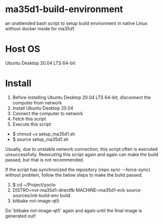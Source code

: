 # ma35d1-build-environment
 an unattended bash script to setup build  environment in native Linux without docker inside for ma35d1

# Host OS
Ubuntu Desktop 20.04 LTS 64-bit

# Install
1. Before installing Ubuntu Desktop 20.04 LTS 64-bit, disconnect the computer from network
2. Install Ubuntu Desktop 20.04
3. Connect the computer to network
4. Fetch this script
5. Execute this script
  * $ chmod +x setup_ma35d1.sh
  * $ source setup_ma35d1.sh

Usually, due to unstable network connection, this script often is executed unsuccessfully. Reexcuting this script again and again can make the build passed, but that is not recommended.

If the script has synchronized the repository (repo sync --force-sync) without problem, follow the below steps to make the build passed.
1. $ cd ~/Project/yocto
2. DISTRO=nvt-ma35d1-directfb MACHINE=ma35d1-evb source sources/init-build-env build
3. bitbake nvt-image-qt5

Do 'bitbake nvt-image-qt5' again and again until the final image is generated out!
